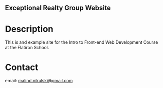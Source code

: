 Exceptional Realty Group Website
---

# Description

This is and example site for the Intro to Front-end Web Development Course at the Flatiron School.

# Contact

email: malind.nikulski@gmail.com
